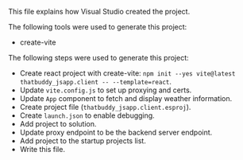 This file explains how Visual Studio created the project.

The following tools were used to generate this project:
- create-vite

The following steps were used to generate this project:
- Create react project with create-vite: `npm init --yes vite@latest thatbuddy_jsapp.client -- --template=react`.
- Update `vite.config.js` to set up proxying and certs.
- Update `App` component to fetch and display weather information.
- Create project file (`thatbuddy_jsapp.client.esproj`).
- Create `launch.json` to enable debugging.
- Add project to solution.
- Update proxy endpoint to be the backend server endpoint.
- Add project to the startup projects list.
- Write this file.
